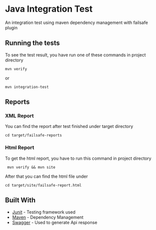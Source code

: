 # Java Integration Test

An integration test using maven dependency management with failsafe plugin

## Running the tests

To see the test result, you have run one of these commands in project directory

```
mvn verify
```  
or

```
mvn integration-test
```      

## Reports

### XML Report
You can find the report after test finished under target directory
``` 
cd target/failsafe-reports 
```  

### Html Report
To get the html report, you have to run this command in project directory
```
 mvn verify && mvn site
```
After that you can find the html file under
``` 
cd target/site/failsafe-report.html
``` 

## Built With

* [Junit](https://junit.org/junit5/) - Testing framework used
* [Maven](https://maven.apache.org/) - Dependency Management
* [Swagger](https://generator.swagger.io/) - Used to generate Api response


